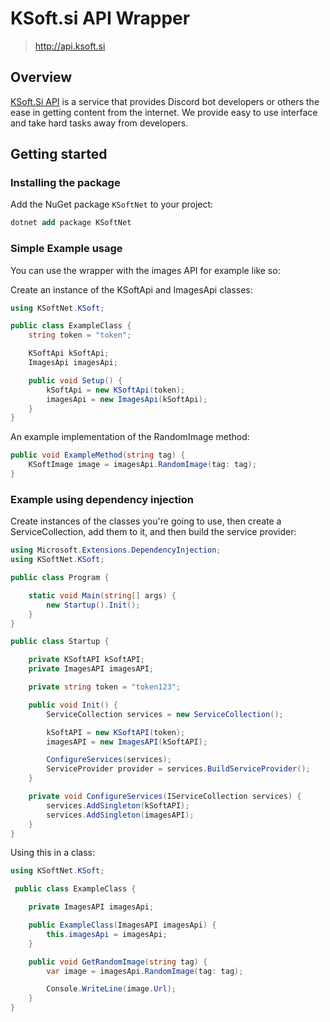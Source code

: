 # KSoft.si API Wrapper
> http://api.ksoft.si

## Overview
[KSoft.Si API](http://api.ksoft.si) is a service that provides Discord bot developers or others the ease in getting content from the internet. We provide easy to use interface and take hard tasks away from developers.

## Getting started

### Installing the package
Add the NuGet package `KSoftNet` to your project:

```ps
dotnet add package KSoftNet
```

### Simple Example usage
You can use the wrapper with the images API for example like so:
	
Create an instance of the KSoftApi and ImagesApi classes: 
```cs
using KSoftNet.KSoft;

public class ExampleClass {
	string token = "token";

	KSoftApi kSoftApi;
	ImagesApi imagesApi;

	public void Setup() {
		kSoftApi = new KSoftApi(token);
		imagesApi = new ImagesApi(kSoftApi);
	}
}
```

An example implementation of the RandomImage method:
```cs
public void ExampleMethod(string tag) {
	KSoftImage image = imagesApi.RandomImage(tag: tag);
}
```


### Example using dependency injection

Create instances of the classes you're going to use, then create a ServiceCollection, add them to it, and then build the service provider:

```cs
using Microsoft.Extensions.DependencyInjection;
using KSoftNet.KSoft;

public class Program {

    static void Main(string[] args) {
        new Startup().Init();
    }
}

public class Startup {

    private KSoftAPI kSoftAPI;
    private ImagesAPI imagesAPI;

    private string token = "token123";

    public void Init() {
        ServiceCollection services = new ServiceCollection();

        kSoftAPI = new KSoftAPI(token);
        imagesAPI = new ImagesAPI(kSoftAPI);

        ConfigureServices(services);
        ServiceProvider provider = services.BuildServiceProvider();
    }

    private void ConfigureServices(IServiceCollection services) {
        services.AddSingleton(kSoftAPI);
        services.AddSingleton(imagesAPI);
    }
}
```

Using this in a class:

```cs
using KSoftNet.KSoft;

 public class ExampleClass {

    private ImagesAPI imagesApi;

    public ExampleClass(ImagesAPI imagesApi) {
        this.imagesApi = imagesApi;
    }

    public void GetRandomImage(string tag) {
        var image = imagesApi.RandomImage(tag: tag);

        Console.WriteLine(image.Url);
    }
}
```

